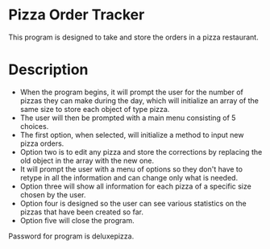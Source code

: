 # Pizza Order Tracker
This program is designed to take and store the orders in a pizza restaurant.

# Description

* When the program begins, it will prompt the user for the number of pizzas they can make during the day, which will initialize an array of the same size to store each object of type pizza.
* The user will then be prompted with a main menu consisting of 5 choices.
* The first option, when selected, will initialize a method to input new pizza orders.
* Option two is to edit any pizza and store the corrections by replacing the old object in the array with the new one.
* It will prompt the user with a menu of options so they don't have to retype in all the information and can change only what is needed.
* Option three will show all information for each pizza of a specific size chosen by the user.
* Option four is designed so the user can see various statistics on the pizzas that have been created so far.
* Option five will close the program.

Password for program is deluxepizza.
